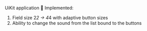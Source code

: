 UiKit application 🙂
Implemented:
1) Field size 2*2 -> 4*4 with adaptive button sizes
2) Ability to change the sound from the list bound to the buttons

